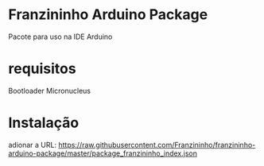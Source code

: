 # Franzininho Arduino Package

Pacote para uso na IDE Arduino

# requisitos

Bootloader Micronucleus


# Instalação

adionar a URL: https://raw.githubusercontent.com/Franzininho/franzininho-arduino-package/master/package_franzininho_index.json



